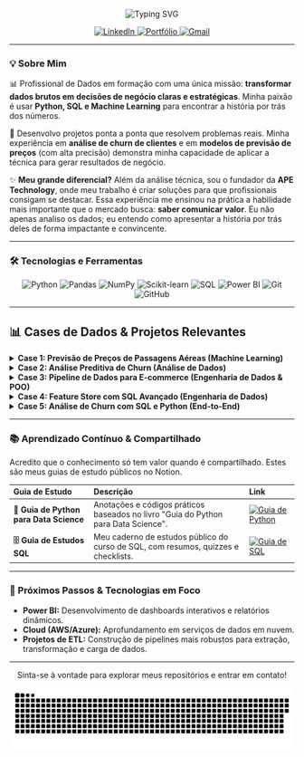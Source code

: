 <p align="center">
  <img src="https://readme-typing-svg.herokuapp.com?font=JetBrains+Mono&weight=700&size=28&duration=2500&pause=1000&color=3B82F6&center=true&vCenter=true&width=700&height=60&lines=Ol%C3%A1%2C+sou+o+Guilherme+Rodrigues!;Profissional+de+Dados+em+Forma%C3%A7%C3%A3o;Transformando+Dados+em+Insights+Estrat%C3%A9gicos" alt="Typing SVG">
</p>

<p align="center">
  <a href="https://www.linkedin.com/in/guilhrodrigues/" target="_blank">
    <img src="https://img.shields.io/badge/-LinkedIn-0A66C2?style=for-the-badge&logo=linkedin&logoColor=white" alt="LinkedIn">
  </a>
  <a href="https://guilherme.apetechnology.com.br/" target="_blank">
    <img src="https://img.shields.io/badge/-Portfólio-4169E1?style=for-the-badge&logo=react&logoColor=white" alt="Portfólio">
  </a>
  <a href="mailto:guilhermerar2005@gmail.com">
    <img src="https://img.shields.io/badge/-Gmail-D14836?style=for-the-badge&logo=gmail&logoColor=white" alt="Gmail">
  </a>
</p>

---

### 💡 Sobre Mim

📊 Profissional de Dados em formação com uma única missão: **transformar dados brutos em decisões de negócio claras e estratégicas**. Minha paixão é usar **Python, SQL e Machine Learning** para encontrar a história por trás dos números.

🚀 Desenvolvo projetos ponta a ponta que resolvem problemas reais. Minha experiência em **análise de churn de clientes** e em **modelos de previsão de preços** (com alta precisão) demonstra minha capacidade de aplicar a técnica para gerar resultados de negócio.

✨ **Meu grande diferencial?** Além da análise técnica, sou o fundador da **APE Technology**, onde meu trabalho é criar soluções para que profissionais consigam se destacar. Essa experiência me ensinou na prática a habilidade mais importante que o mercado busca: **saber comunicar valor**. Eu não apenas analiso os dados; eu entendo como apresentar a história por trás deles de forma impactante e convincente.

---

### 🛠️ Tecnologias e Ferramentas

<p align="center">
  <img src="https://img.shields.io/badge/Python-3776AB?style=for-the-badge&logo=python&logoColor=white" alt="Python"/>
  <img src="https://img.shields.io/badge/Pandas-150458?style=for-the-badge&logo=pandas&logoColor=white" alt="Pandas"/>
  <img src="https://img.shields.io/badge/NumPy-013243?style=for-the-badge&logo=numpy&logoColor=white" alt="NumPy"/>
  <img src="https://img.shields.io/badge/scikit--learn-F7931E?style=for-the-badge&logo=scikit-learn&logoColor=white" alt="Scikit-learn"/>
  <img src="https://img.shields.io/badge/SQL-4479A1?style=for-the-badge&logo=postgresql&logoColor=white" alt="SQL"/>
  <img src="https://img.shields.io/badge/Power%20BI-F2C811?style=for-the-badge&logo=powerbi&logoColor=black" alt="Power BI"/>
  <img src="https://img.shields.io/badge/Git-E34F26?style=for-the-badge&logo=git&logoColor=white" alt="Git"/>
  <img src="https://img.shields.io/badge/GitHub-181717?style=for-the-badge&logo=github&logoColor=white" alt="GitHub"/>
</p>

---

## 📊 Cases de Dados & Projetos Relevantes

<details>
<summary><strong>Case 1: Previsão de Preços de Passagens Aéreas (Machine Learning)</strong></summary>
<br>

> Neste projeto, desenvolvi um modelo de **Machine Learning** para prever o preço de passagens aéreas, com o objetivo de criar uma ferramenta para otimização de custos e tomada de decisão estratégica.
>  
> - **Tecnologias:** Python, Pandas, Scikit-learn, Matplotlib, Seaborn.
> - **Resultado:** O modelo alcançou uma **alta precisão (R² > 91%)**, demonstrando forte capacidade preditiva e gerando insights valiosos.
>  
> <p>
>   <a href="https://github.com/Guilh-Code/Previsao_do_preco_de_passagem_aerea"><strong>Acessar Repositório &rarr;</strong></a>
> </p>
</details>

<details>
<summary><strong>Case 2: Análise Preditiva de Churn (Análise de Dados)</strong></summary>
<br>

>  Este projeto foca na identificação dos fatores que levam clientes a cancelar seus cartões de crédito. Utilizei **Python** para analisar dados e transformá-los em recomendações para estratégias de retenção.
>  
> - **Tecnologias:** Python, Pandas, Matplotlib, Seaborn.
> - **Insights:** Identifiquei perfis de clientes com maior propensão ao cancelamento e sugeri ações direcionadas para aumentar a retenção.
>  
> <p>
>   <a href="https://github.com/Guilh-Code/Reducao_de_Churn_em_Cartoes_de_Credito-Uma_Analise_Preditiva"><strong>Acessar Repositório &rarr;</strong></a>
> </p>
</details>

<details>
<summary><strong>Case 3: Pipeline de Dados para E-commerce (Engenharia de Dados & POO)</strong></summary>
<br>
 
>  Desenvolvi um sistema modular em **Python** para automatizar a análise e a geração de relatórios de vendas. O projeto foi estruturado com **Programação Orientada a Objetos (POO)** para garantir escalabilidade.
>  
> - **Tecnologias:** Python, Pandas, Matplotlib, Seaborn, SQLite.
> - **Resultado:** Criei uma solução completa que transforma dados brutos em relatórios visuais e insights armazenados de forma persistente.
>
> <p>
>   <a href="https://github.com/Guilh-Code/Gerador_de_Relatorios_Personalizados_para_E-commerce_com_Dashboard"><strong>Acessar Repositório &rarr;</strong></a>
> </p>
</details>

<details>
<summary><strong>Case 4: Feature Store com SQL Avançado (Engenharia de Dados)</strong></summary>
<br>
 
> Desenvolvi um pipeline **ETL** utilizando **SQL avançado (CTEs, Window Functions)** para transformar dados transacionais brutos em uma **Feature Store** otimizada para futuros modelos de Machine Learning.
>  
> - **Tecnologias:** SQL (SQLite), CTEs, Funções de Janela.
> - **Resultado:** Criei uma tabela única e robusta com mais de 10 features comportamentais, pronta para ser consumida por algoritmos de Machine Learning.
>
> <p>
>   <a href="https://github.com/Guilh-Code/Projeto-SQL-Preditivo-Engenharia-de-Features-para-Machine-Learning"><strong>Acessar Repositório &rarr;</strong></a> 
> </p>
</details>

<details>
<summary><strong>Case 5: Análise de Churn com SQL e Python (End-to-End)</strong></summary>
<br>
 
> Realizei uma <strong>análise de ponta a ponta</strong> para diagnosticar as causas de um aumento no <strong>Churn</strong> de clientes, utilizando <strong>SQL</strong> para a investigação profunda e <strong>Python (Pandas, Plotly)</strong> para construir um <strong>storytelling visual</strong> com os insights.
>  
> - <strong>Tecnologias:</strong> SQL (SQLite), Python, Pandas, Plotly.
> - <strong>Resultado:</strong> Identifiquei um padrão de comportamento inesperado ('Binge and Bolt') e entreguei uma análise visual completa com hipóteses acionáveis para as equipes de negócio.
>
> <p>
>   <a href="https://github.com/Guilh-Code/Projeto-SQL-Python-Analise-de-Churn"><strong>Acessar Repositório &rarr;</strong></a> 
> </p>
</details>

---

### 📚 Aprendizado Contínuo & Compartilhado

Acredito que o conhecimento só tem valor quando é compartilhado. Estes são meus guias de estudo públicos no Notion.

| Guia de Estudo | Descrição | Link |
| :--- | :--- | :--- |
| **🐍 Guia de Python para Data Science** | Anotações e códigos práticos baseados no livro "Guia do Python para Data Science". | <a href="https://www.notion.so/guia-sql/Guia-do-Python-para-Data-Science-Anota-es-e-Pr-tica-26568acb257d805caca5d5d0163235b8?source=copy_link" target="_blank"><img src="https://img.shields.io/badge/-Acessar%20no%20Notion-000000?style=flat-square&logo=notion&logoColor=white" alt="Guia de Python"></a> |
| **🗄️ Guia de Estudos SQL** | Meu caderno de estudos público do curso de SQL, com resumos, quizzes e checklists. | <a href="https://guia-sql.notion.site/Guia-de-Estudos-SQL-Teoria-e-Pr-tica-26968acb257d80d8a7eed9da9b7a213d" target="_blank"><img src="https://img.shields.io/badge/-Acessar%20no%20Notion-000000?style=flat-square&logo=notion&logoColor=white" alt="Guia de SQL"></a> |

---

### 🚀 Próximos Passos & Tecnologias em Foco

- **Power BI:** Desenvolvimento de dashboards interativos e relatórios dinâmicos.
- **Cloud (AWS/Azure):** Aprofundamento em serviços de dados em nuvem.
- **Projetos de ETL:** Construção de pipelines mais robustos para extração, transformação e carga de dados.

---
<p align="center">
  Sinta-se à vontade para explorar meus repositórios e entrar em contato!
</p>

<p align="center">
  <img src="https://github.com/guilh-code/guilh-code/blob/output/github-snake.svg" alt="Snake animation" />
</p>
